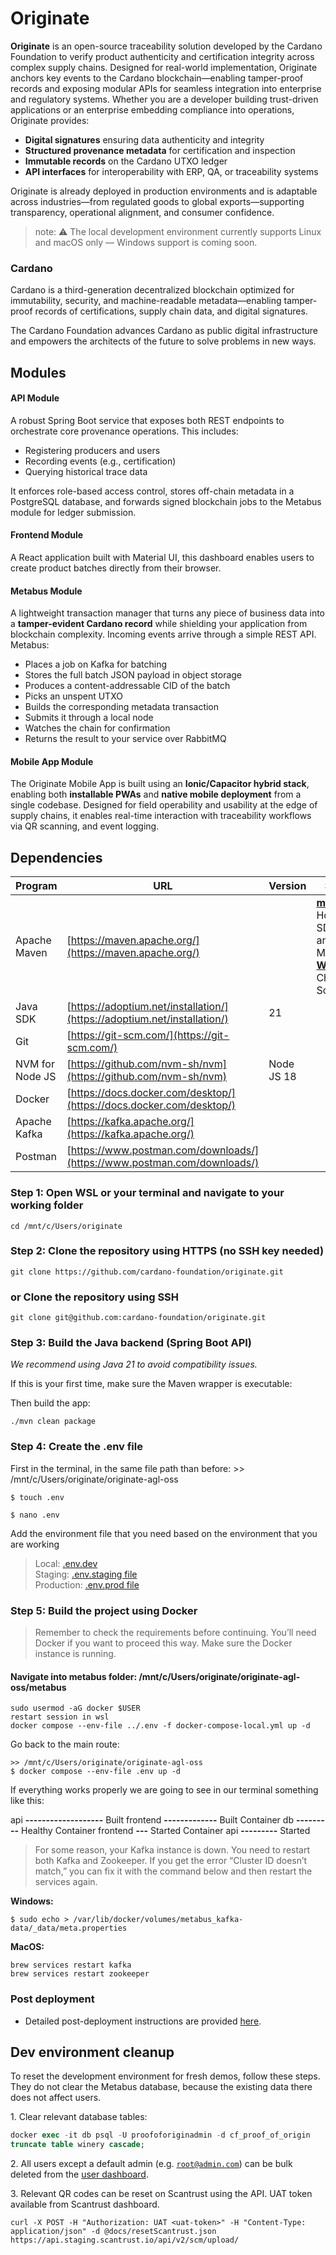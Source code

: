 # Originate

**Originate** is an open-source traceability solution developed by the Cardano Foundation to verify product authenticity and certification integrity across complex supply chains.
Designed for real-world implementation, Originate anchors key events to the Cardano blockchain—enabling tamper-proof records and exposing modular APIs for seamless integration into enterprise and regulatory systems.
Whether you are a developer building trust-driven applications or an enterprise embedding compliance into operations, Originate provides:

* **Digital signatures** ensuring data authenticity and integrity
* **Structured provenance metadata** for certification and inspection
* **Immutable records** on the Cardano UTXO ledger
* **API interfaces** for interoperability with ERP, QA, or traceability systems

Originate is already deployed in production environments and is adaptable across industries—from regulated goods to global exports—supporting transparency, operational alignment, and consumer confidence.

> note: ⚠️ The local development environment currently supports Linux and macOS only — Windows support is coming soon.

### Cardano

Cardano is a third-generation decentralized blockchain optimized for immutability, security, and machine-readable metadata—enabling tamper-proof records of certifications, supply chain data, and digital signatures.

The Cardano Foundation advances Cardano as public digital infrastructure and empowers the architects of the future to solve problems in new ways.

## Modules

#### API Module

A robust Spring Boot service that exposes both REST endpoints to orchestrate core provenance operations. This includes:

* Registering producers and users
* Recording events (e.g., certification)
* Querying historical trace data

It enforces role-based access control, stores off-chain metadata in a PostgreSQL database, and forwards signed blockchain jobs to the Metabus module for ledger submission.

#### Frontend Module

A React application built with Material UI, this dashboard enables users to create product batches directly from their browser.

#### Metabus Module

A lightweight transaction manager that turns any piece of business data into a **tamper-evident Cardano record** while shielding your application from blockchain complexity.
Incoming events arrive through a simple REST API. Metabus:

* Places a job on Kafka for batching
* Stores the full batch JSON payload in object storage
* Produces a content-addressable CID of the batch
* Picks an unspent UTXO
* Builds the corresponding metadata transaction
* Submits it through a local node
* Watches the chain for confirmation
* Returns the result to your service over RabbitMQ

#### Mobile App Module

The Originate Mobile App is built using an **Ionic/Capacitor hybrid stack**, enabling both **installable PWAs** and **native mobile deployment** from a single codebase. 
Designed for field operability and usability at the edge of supply chains, it enables real-time interaction with traceability workflows via QR scanning, and event logging.

## Dependencies

| **Program** | **URL** | **Version** | **Support** |
| ---| ---| ---| --- |
| Apache Maven | [https://maven.apache.org/](https://maven.apache.org/) |  | [**macOS**](https://maven.apache.org/install.html): Homebrew, SDKMAN! and MacPorts<br>[**Windows**](https://maven.apache.org/install.html): Chocolatey, Scoop |
| Java SDK | [https://adoptium.net/installation/](https://adoptium.net/installation/) | 21 |  |
| Git | [https://git-scm.com/](https://git-scm.com/) |  |  |
| NVM for Node JS | [https://github.com/nvm-sh/nvm](https://github.com/nvm-sh/nvm) | Node JS 18 |  |
| Docker | [https://docs.docker.com/desktop/](https://docs.docker.com/desktop/) |  |  |
| Apache Kafka | [https://kafka.apache.org/](https://kafka.apache.org/) |  |  |
| Postman | [https://www.postman.com/downloads/](https://www.postman.com/downloads/) |  |  |

### Step 1: Open WSL or your terminal and navigate to your working folder

```plain
cd /mnt/c/Users/originate
```

### Step 2: Clone the repository using HTTPS (no SSH key needed)

```plain
git clone https://github.com/cardano-foundation/originate.git
```

### or Clone the repository using SSH

```plain
git clone git@github.com:cardano-foundation/originate.git
```


### Step 3: Build the Java backend (Spring Boot API)

_We recommend using Java 21 to avoid compatibility issues._

If this is your first time, make sure the Maven wrapper is executable:

Then build the app:

```plain
./mvn clean package
```

### Step 4: Create the .env file

First in the terminal, in the same file path than before: >> /mnt/c/Users/originate/originate-agl-oss

```plain
$ touch .env
```

```plain
$ nano .env
```

Add the environment file that you need based on the environment that you are working

> Local: [.env.dev](.env.dev)  
> Staging: [.env.staging file](.env.staging)  
> Production: [.env.prod file](.env.prod)

### Step 5: Build the project using Docker

> Remember to check the requirements before continuing. You’ll need Docker if you want to proceed this way. Make sure the Docker instance is running.

#### Navigate into **metabus folder**: /mnt/c/Users/originate/originate-agl-oss/metabus

```plain
sudo usermod -aG docker $USER
restart session in wsl
docker compose --env-file ../.env -f docker-compose-local.yml up -d
```

Go back to the main route:

```plain
>> /mnt/c/Users/originate/originate-agl-oss
$ docker compose --env-file .env up -d 
```

If everything works properly we are going to see in our terminal something like this:

api **\-------------------** Built
frontend **\-------------** Built Container 
db **\---------** Healthy Container 
frontend **\---** Started
Container api **\---------** Started

> For some reason, your Kafka instance is down. You need to restart both Kafka and Zookeeper. If you get the error “Cluster ID doesn’t match,” you can fix it with the command below and then restart the services again.

**Windows:**

```plain
$ sudo echo > /var/lib/docker/volumes/metabus_kafka-data/_data/meta.properties
```

**MacOS:**

```plain
brew services restart kafka
brew services restart zookeeper
```

### Post deployment

*   Detailed post-deployment instructions are provided [here](docs/post-deployment-steps.md).

## Dev environment cleanup

To reset the development environment for fresh demos, follow these steps. They do not clear the Metabus database, because the existing data there does not affect users.

1\. Clear relevant database tables:

```sql
docker exec -it db psql -U proofoforiginadmin -d cf_proof_of_origin
truncate table winery cascade;
```

2\. All users except a default admin (e.g. [`root@admin.com`](mailto:root@admin.com)) can be bulk deleted from the [user dashboard](https://dev.auth.cf-bolnisi-wine-preprod.originate.company.com/admin/master/console/#/BolnisiPilotApplication/users).

3\. Relevant QR codes can be reset on Scantrust using the API. UAT token available from Scantrust dashboard.

```plain
curl -X POST -H "Authorization: UAT <uat-token>" -H "Content-Type: application/json" -d @docs/resetScantrust.json https://api.staging.scantrust.io/api/v2/scm/upload/
```

###
